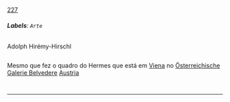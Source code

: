 [227](https://github.com/guilhermeprokisch/ideias/issues/227) 
###### **Labels**: `Arte`



Adolph Hirémy-Hirschl



![]()


Mesmo que fez o quadro do Hermes que está em [Viena](Viena) no [Österreichische Galerie Belvedere](Österreichische-Galerie-Belvedere) [Austria](Austria)

![]()



![]()

-------------------------------------------------------------------------------

